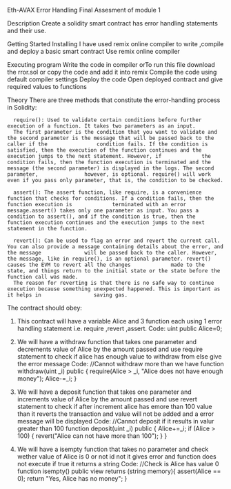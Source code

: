 Eth-AVAX
Error Handling Final Assesment of module 1

Description
Create a solidity smart contract has error handling statements and their use.

Getting Started
Installing
I have used remix online compiler to write ,compile and deploy a basic smart contract Use remix online compiler

Executing program
Write the code in compiler orTo run this file download the rror.sol or copy the code and add it into remix Compile the code using default compiler settings Deploy the code Open deployed contract and give required values to functions

Theory
There are three methods that constitute the error-handling process in Solidity:

      require(): Used to validate certain conditions before further execution of a function. It takes two parameters as an input.
      The first parameter is the condition that you want to validate and the second parameter is the message that will be passed back to the caller if the                condition fails. If the condition is satisfied, then the execution of the function continues and the execution jumps to the next statement. However, if             the condition fails, then the function execution is terminated and the message (the second parameter) is displayed in the logs. The second parameter,               however, is optional. require() will work even if you pass only parameter, that is, the condition to be checked. 
      
      assert(): The assert function, like require, is a convenience function that checks for conditions. If a condition fails, then the function execution is             terminated with an error message.assert() takes only one parameter as input. You pass a condition to assert(), and if the condition is true, then the               function execution continues and the execution jumps to the next statement in the function. 
      
      revert(): Can be used to flag an error and revert the current call. You can also provide a message containing details about the error, and the message              will be passed back to the caller. However, the message, like in require(), is an optional parameter. revert() causes the EVM to revert all the changes             made to the state, and things return to the initial state or the state before the function call was made.
      The reason for reverting is that there is no safe way to continue execution because something unexpected happened. This is important as it helps in                 saving gas.
The contract should obey:

1. This contract will have a variable Alice and 3 function each using 1 error handling statement i.e. require ,revert ,assert.
    Code:
        uint public Alice=0;

2. We will have a withdraw function that takes one parameter and decrements value of Alice by the amount passed and use 
    require statement to check if alice has enough value to withdraw from else give the error message 
    Code:
        //Cannot withdraw more than we have
        function withdraw(uint _i) public   {
        require(Alice > _i, "Alice does not have enough money");
        Alice-=_i;
        }
3. We will have a deposit function that takes one parameter and increments value of Alice by the amount passed and use 
    revert statement to check if after increment alice has emore than 100 value than it reverts the transaction and value will not be added
    and a error message will be displayed
    Code:
        //Cannot deposit if it results in valur greater than 100
        function deposit(uint _i) public   {
        Alice+=_i;
        if (Alice > 100) {
              revert("Alice can not have more than 100");
            }
        }  
4. We will have a isempty function that takes no parameter and check wether value of Alice is 0 or not id not it gives error and function 
   does not execute if true it returns a string
   Code:
       //Check is Alice has value 0
       function isempty() public view returns (string memory){
       assert(Alice == 0);
       return "Yes, Alice has no money";
       }
